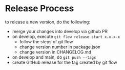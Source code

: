 # Release Process

to release a new version, do the following:
- merge your changes into develop via github PR
- on develop, execute `git flow release start x.x.x-x`
  - follow the steps of git flow
  - change version number in package.json
  - change version in CHANGELOG.md
- on develop and main, do `git push --tags`
- create GitHub release for the tag created by git flow